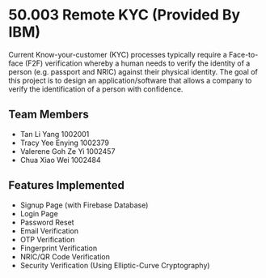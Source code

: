 # 50.003 Remote KYC (Provided By IBM)
Current Know-your-customer (KYC) processes typically require a Face-to-face
(F2F) verification whereby a human needs to verify the identity of
a person (e.g. passport and NRIC) against their physical identity. The
goal of this project is to design an application/software that allows a
company to verify the identification of a person with confidence. 

## Team Members
- Tan Li Yang		      1002001
- Tracy Yee Enying	  1002379
- Valerene Goh Ze Yi	1002457
- Chua Xiao Wei		    1002484

## Features Implemented
- Signup Page (with Firebase Database)
- Login Page
- Password Reset
- Email Verification
- OTP Verification
- Fingerprint Verification
- NRIC/QR Code Verification
- Security Verification (Using Elliptic-Curve Cryptography)
